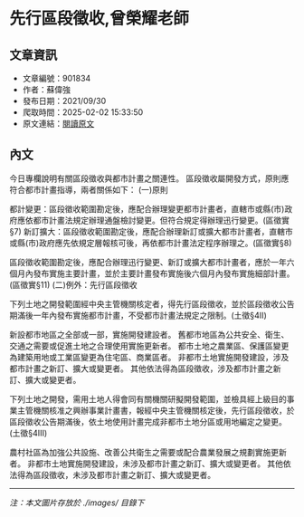 # 先行區段徵收,曾榮耀老師

## 文章資訊
- 文章編號：901834
- 作者：蘇偉強
- 發布日期：2021/09/30
- 爬取時間：2025-02-02 15:33:50
- 原文連結：[閱讀原文](https://real-estate.get.com.tw/Columns/detail.aspx?no=901834)

## 內文
今日專欄說明有關區段徵收與都市計畫之關連性。
區段徵收屬開發方式，原則應符合都市計畫指導，兩者關係如下：
(一)原則

都計變更：區段徵收範圍勘定後，應配合辦理變更都市計畫者，直轄市或縣(市)政府應依都市計畫法規定辦理通盤檢討變更。但符合規定得辦理迅行變更。(區徵實§7) 
新訂擴大：區段徵收範圍勘定後，應配合辦理新訂或擴大都市計畫者，直轄市或縣(市)政府應先依規定層報核可後，再依都市計畫法定程序辦理之。(區徵實§8) 

區段徵收範圍勘定後，應配合辦理迅行變更、新訂或擴大都市計畫者，應於一年六個月內發布實施主要計畫，並於主要計畫發布實施後六個月內發布實施細部計畫。(區徵實§11)
(二)例外：先行區段徵收

下列土地之開發範圍經中央主管機關核定者，得先行區段徵收，並於區段徵收公告期滿後一年內發布實施都市計畫，不受都市計畫法規定之限制。(土徵§4II)
    
新設都市地區之全部或一部，實施開發建設者。 
舊都市地區為公共安全、衛生、交通之需要或促進土地之合理使用實施更新者。 
都市土地之農業區、保護區變更為建築用地或工業區變更為住宅區、商業區者。 
非都市土地實施開發建設，涉及都市計畫之新訂、擴大或變更者。 
其他依法得為區段徵收，涉及都市計畫之新訂、擴大或變更者。 


下列土地之開發，需用土地人得會同有關機關研擬開發範圍，並檢具經上級目的事業主管機關核准之興辦事業計畫書，報經中央主管機關核定後，先行區段徵收，於區段徵收公告期滿後，依土地使用計畫完成非都市土地分區或用地編定之變更。(土徵§4III)
    
農村社區為加強公共設施、改善公共衛生之需要或配合農業發展之規劃實施更新者。 
非都市土地實施開發建設，未涉及都市計畫之新訂、擴大或變更者。 
其他依法得為區段徵收，未涉及都市計畫之新訂、擴大或變更者。

---
*注：本文圖片存放於 ./images/ 目錄下*
